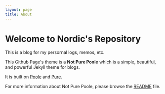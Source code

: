 ```yaml
---
layout: page
title: About
---
```


# Welcome to Nordic's Repository

 This is a blog for my persornal logs, memos, etc.

 This Github Page's theme is a **Not Pure Poole** which is a simple, beautiful, and powerful Jekyll theme for blogs.

 It is built on [Poole](https://github.com/poole/poole) and [Pure](https://purecss.io/).

 For more information about Not Pure Poole, please browse the [README](https://github.com/vszhub/not-pure-poole) file.
